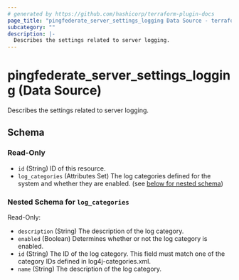 ```yaml
---
# generated by https://github.com/hashicorp/terraform-plugin-docs
page_title: "pingfederate_server_settings_logging Data Source - terraform-provider-pingfederate"
subcategory: ""
description: |-
  Describes the settings related to server logging.
---
```


# pingfederate_server_settings_logging (Data Source)

Describes the settings related to server logging.



<!-- schema generated by tfplugindocs -->
## Schema

### Read-Only

- `id` (String) ID of this resource.
- `log_categories` (Attributes Set) The log categories defined for the system and whether they are enabled. (see [below for nested schema](#nestedatt--log_categories))

<a id="nestedatt--log_categories"></a>
### Nested Schema for `log_categories`

Read-Only:

- `description` (String) The description of the log category.
- `enabled` (Boolean) Determines whether or not the log category is enabled.
- `id` (String) The ID of the log category. This field must match one of the category IDs defined in log4j-categories.xml.
- `name` (String) The description of the log category.

